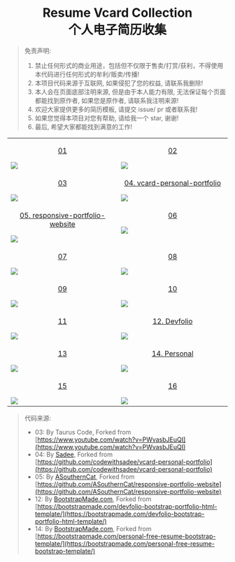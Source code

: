<div align="center">
    <h1>Resume Vcard Collection<br>个人电子简历收集</h1> 
</div>

> 免责声明:
> 1. 禁止任何形式的商业用途，包括但不仅限于售卖/打赏/获利，不得使用本代码进行任何形式的牟利/贩卖/传播!
> 2. 本项目代码来源于互联网, 如果侵犯了您的权益, 请联系我删除!
> 3. 本人会在页面底部注明来源, 但是由于本人能力有限, 无法保证每个页面都能找到原作者, 如果您是原作者, 请联系我注明来源!
> 4. 欢迎大家提供更多的简历模板, 请提交 issue/ pr 或者联系我!
> 5. 如果您觉得本项目对您有帮助, 请给我一个 star, 谢谢!
> 6. 最后, 希望大家都能找到满意的工作!

<table align="center">
    <!-- 第一行 -->
    <tr>
    <td valign="top" width="50%">
        <a target="_blank" href="https://waite0603.github.io/Resume-vCard-Collection/Web/01/">
            <p align="center">01</p>
            <img src="https://cdn.jsdelivr.net/gh/waite0603/Resume-vCard-Collection/assets/img/web/01.jpg"/>
        </a>
    </td>
    <td valign="top">
        <a target="_blank" href="https://waite0603.github.io/Resume-vCard-Collection/Web/02/">
            <p align="center">02</p>
            <img src="https://cdn.jsdelivr.net/gh/waite0603/Resume-vCard-Collection/assets/img/web/02.jpg"/>
        </a>
    </td>
    </tr>
    <!-- 第二行 -->
    <tr>
    <td valign="top" width="50%">
        <a target="_blank" href="https://waite0603.github.io/Resume-vCard-Collection/Web/03/">
            <p align="center">03</p>
            <img src="https://cdn.jsdelivr.net/gh/waite0603/Resume-vCard-Collection/assets/img/web/03.jpg"/>
        </a>
    </td>
    <td valign="top">
        <a target="_blank" href="https://waite0603.github.io/Resume-vCard-Collection/Web/04/">
            <p align="center">04. vcard-personal-portfolio</p>
            <img src="https://cdn.jsdelivr.net/gh/waite0603/Resume-vCard-Collection/assets/img/web/04.jpg"/>
        </a>
    </td>
    </tr>
    <!-- 第三行 -->
    <tr>
    <td valign="top" width="50%">
        <a target="_blank" href="https://waite0603.github.io/Resume-vCard-Collection/Web/05/">
            <p align="center">05. responsive-portfolio-website</p>
            <img src="https://cdn.jsdelivr.net/gh/waite0603/Resume-vCard-Collection/assets/img/web/05.jpg"/>
        </a>
    </td>
    <td valign="top">
        <a target="_blank" href="https://waite0603.github.io/Resume-vCard-Collection/Web/06/">
            <p align="center">06</p>
            <img src="https://cdn.jsdelivr.net/gh/waite0603/Resume-vCard-Collection/assets/img/web/06.jpg"/>
        </a>
    </td>
    </tr>
    <!-- 第四行 -->
    <tr>
    <td valign="top" width="50%">
        <a target="_blank" href="https://waite0603.github.io/Resume-vCard-Collection/Web/07/">
            <p align="center">07</p>
            <img src="https://cdn.jsdelivr.net/gh/waite0603/Resume-vCard-Collection/assets/img/web/07.jpg"/>
        </a>
    </td>
    <td valign="top">
        <a target="_blank" href="https://waite0603.github.io/Resume-vCard-Collection/Web/08/">
            <p align="center">08</p>
            <img src="https://cdn.jsdelivr.net/gh/waite0603/Resume-vCard-Collection/assets/img/web/08.jpg"/>
        </a>
    </td>
    </tr>
    <!-- 第五行 -->
    <tr>
    <td valign="top" width="50%">
        <a target="_blank" href="https://waite0603.github.io/Resume-vCard-Collection/Web/09/">
            <p align="center">09</p>
            <img src="https://cdn.jsdelivr.net/gh/waite0603/Resume-vCard-Collection/assets/img/web/09.jpg"/>
        </a>
    </td>
    <td valign="top">
        <a target="_blank" href="https://waite0603.github.io/Resume-vCard-Collection/Web/10/">
            <p align="center">10</p>
            <img src="https://cdn.jsdelivr.net/gh/waite0603/Resume-vCard-Collection/assets/img/web/10.jpg"/>
        </a>
    </td>
    </tr>
    <!-- 第六行 -->
    <tr>
    <td valign="top" width="50%">
        <a target="_blank" href="https://waite0603.github.io/Resume-vCard-Collection/Web/11/">
            <p align="center">11</p>
            <img src="https://cdn.jsdelivr.net/gh/waite0603/Resume-vCard-Collection/assets/img/web/11.jpg"/>
        </a>
    </td>
    <td valign="top">
        <a target="_blank" href="https://waite0603.github.io/Resume-vCard-Collection/Web/12/">
            <p align="center">12. Devfolio</p>
            <img src="https://cdn.jsdelivr.net/gh/waite0603/Resume-vCard-Collection/assets/img/web/12.jpg"/>
        </a>
    </td>
    </tr>
    <!-- 第七行 -->
    <tr>
    <td valign="top" width="50%">
        <a target="_blank" href="https://waite0603.github.io/Resume-vCard-Collection/Web/13/">
            <p align="center">13</p>
            <img src="https://cdn.jsdelivr.net/gh/waite0603/Resume-vCard-Collection/assets/img/web/13.jpg"/>
        </a>
    </td>
    <td valign="top">
        <a target="_blank" href="https://waite0603.github.io/Resume-vCard-Collection/Web/14/">
            <p align="center">14. Personal</p>
            <img src="https://cdn.jsdelivr.net/gh/waite0603/Resume-vCard-Collection/assets/img/web/14.jpg"/>
        </a>
    </td>
    </tr>
    <!-- 第八行 -->
    <tr>
    <td valign="top" width="50%">
        <a target="_blank" href="https://waite0603.github.io/Resume-vCard-Collection/Web/15/">
            <p align="center">15</p>
            <img src="https://cdn.jsdelivr.net/gh/waite0603/Resume-vCard-Collection/assets/img/web/15.jpg"/>
        </a>
    </td>
    <td valign="top">
        <a target="_blank" href="https://waite0603.github.io/Resume-vCard-Collection/Web/16/">
            <p align="center">16</p>
            <img src="https://cdn.jsdelivr.net/gh/waite0603/Resume-vCard-Collection/assets/img/web/16.jpg"/>
        </a>
    </td>
    </tr>

</table>

> 代码来源: 
> - 03: By Taurus Code, Forked from [https://www.youtube.com/watch?v=PWvasbJEuQI](https://www.youtube.com/watch?v=PWvasbJEuQI)
> - 04: By [Sadee](https://github.com/codewithsadee), Forked from [https://github.com/codewithsadee/vcard-personal-portfolio](https://github.com/codewithsadee/vcard-personal-portfolio)
> - 05: By [ASouthernCat](https://github.com/ASouthernCat), Forked from [https://github.com/ASouthernCat/responsive-portfolio-website](https://github.com/ASouthernCat/responsive-portfolio-website)
> - 12: By [BootstrapMade.com](https://bootstrapmade.com/), Forked from [https://bootstrapmade.com/devfolio-bootstrap-portfolio-html-template/](https://bootstrapmade.com/devfolio-bootstrap-portfolio-html-template/)
> - 14: By [BootstrapMade.com](https://bootstrapmade.com/), Forked from [https://bootstrapmade.com/personal-free-resume-bootstrap-template/](https://bootstrapmade.com/personal-free-resume-bootstrap-template/)